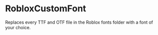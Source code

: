 # RobloxCustomFont

Replaces every TTF and OTF file in the Roblox fonts folder with a font of your choice.
